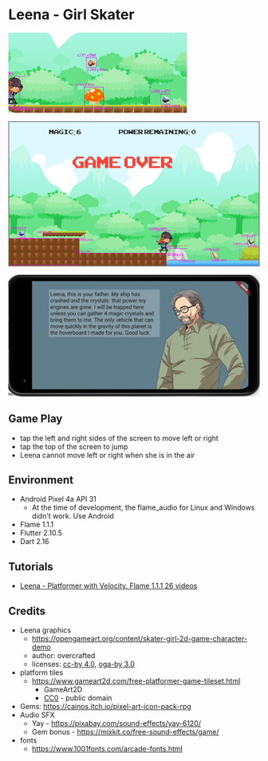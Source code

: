 # Leena - Girl Skater

![screenshot](readme/screenshot.gif)

![game over](readme/game_over.png)

![intro screen](readme/intro_screen.png)

## Game Play

* tap the left and right sides of the screen to move left or right
* tap the top of the screen to jump
* Leena cannot move left or right when she is in the air

## Environment

* Android Pixel 4a API 31
  * At the time of development, the flame_audio for Linux and Windows didn't work.  Use Android
* Flame 1.1.1
* Flutter 2.10.5
* Dart 2.16

## Tutorials

* [Leena - Platformer with Velocity. Flame 1.1.1 26 videos](https://youtube.com/playlist?list=PLxvyAnoL-vu61SszbB5ecb0mV1ppwAIIL)

## Credits

* Leena graphics
  * https://opengameart.org/content/skater-girl-2d-game-character-demo
  * author: overcrafted
  * licenses: [cc-by 4.0](https://creativecommons.org/licenses/by/4.0/), [oga-by 3.0](https://static.opengameart.org/OGA-BY-3.0.txt)
* platform tiles 
  * https://www.gameart2d.com/free-platformer-game-tileset.html
    * GameArt2D
    * [CC0](https://www.gameart2d.com/license.html) - public domain
* Gems: https://cainos.itch.io/pixel-art-icon-pack-rpg
* Audio SFX
  * Yay - https://pixabay.com/sound-effects/yay-6120/
  * Gem bonus - https://mixkit.co/free-sound-effects/game/
* fonts
  * https://www.1001fonts.com/arcade-fonts.html
  